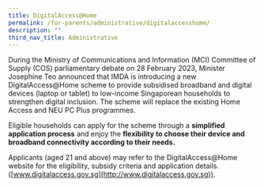 ```yaml
---
title: DigitalAccess@Home
permalink: /for-parents/administrative/digitalaccesshome/
description: ""
third_nav_title: Administrative
---
```

During the Ministry of Communications and Information (MCI) Committee of Supply (COS) parliamentary debate on 28 February 2023, Minister Josephine Teo announced that IMDA is introducing a new DigitalAccess@Home scheme to provide subsidised broadband and digital devices (laptop or tablet) to low-income Singaporean households to strengthen digital inclusion. The scheme will replace the existing Home Access and NEU PC Plus programmes.

Eligible households can apply for the scheme through a **simplified application process** and enjoy the **flexibility to choose their device and broadband connectivity according to their needs.**

Applicants (aged 21 and above) may refer to the DigitalAccess@Home website for the eligibility, subsidy criteria and application details. ([www.digitalaccess.gov.sg](http://www.digitalaccess.gov.sg)).
